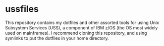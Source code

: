 # ussfiles

This repository contains my dotfiles and other assorted tools for using Unix Subsystem Services (USS),
a component of IBM z/OS (the OS most widely used on mainframes). I recommend cloning this repository,
and using symlinks to put the dotfiles in your home directory. 
